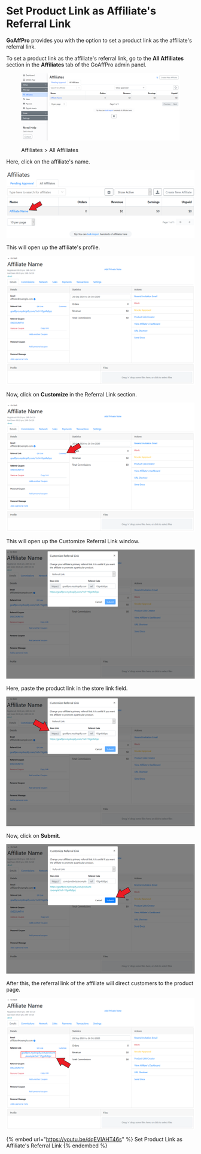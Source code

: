 # Set Product Link as Affiliate's Referral Link

**GoAffPro** provides you with the option to set a product link as the affiliate's referral link.&#x20;

To set a product link as the affiliate's referral link, go to the **All Affiliates** section in the **Affiliates** tab of the GoAffPro admin panel.

<figure><img src="../../../.gitbook/assets/image (3520).png" alt=""><figcaption><p>Affiliates > All Affiliates</p></figcaption></figure>

Here, click on the affiliate's name.

![Click on the affiliate's name](<../../../.gitbook/assets/Screenshot 2020-10-26 213117.png>)

This will open up the affiliate's profile.

![Affiliate's profile](<../../../.gitbook/assets/image (716).png>)

Now, click on **Customize** in the Referral Link section.

![Click on Customize ](<../../../.gitbook/assets/Screenshot 2020-10-26 213331.png>)

This will open up the Customize Referral Link window.

![Customize Referral Link](<../../../.gitbook/assets/image (3031).png>)

Here, paste the product link in the store link field.

![Paste the product link](<../../../.gitbook/assets/Screenshot 2020-10-26 213550.png>)

Now, click on **Submit**.

![Click on Submit](<../../../.gitbook/assets/Screenshot 2020-10-26 213746.png>)

After this, the referral link of the affiliate will direct customers to the product page.

![](<../../../.gitbook/assets/Screenshot 2020-10-26 213919.png>)

{% embed url="https://youtu.be/dqEVIAHT46s" %}
Set Product Link as Affiliate's Referral Link
{% endembed %}

